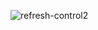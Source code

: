 ![refresh-control2](https://cloud.githubusercontent.com/assets/133832/14079796/a54b8aa2-f500-11e5-8554-e7087779109e.gif)
